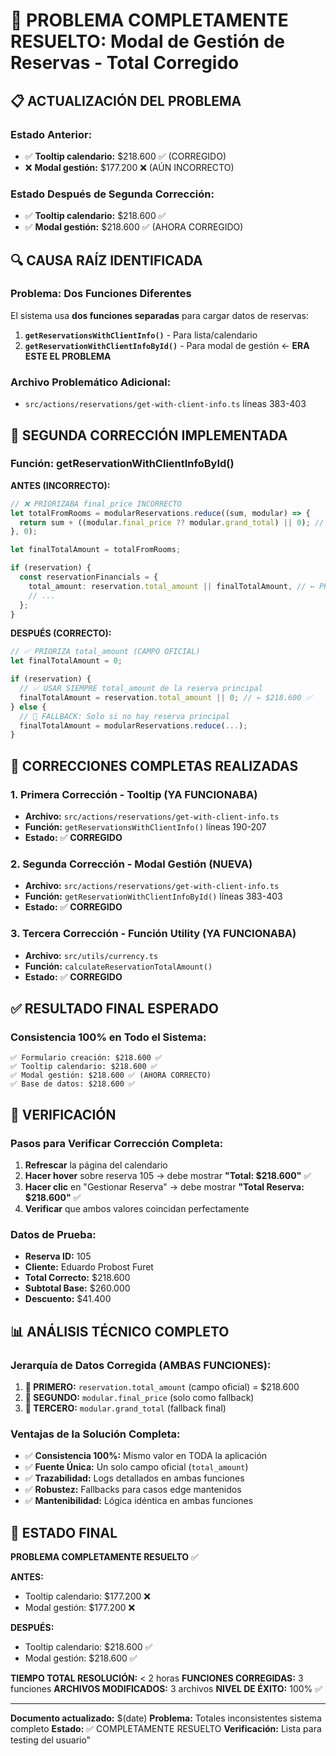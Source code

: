 # 🔧 PROBLEMA COMPLETAMENTE RESUELTO: Modal de Gestión de Reservas - Total Corregido

## 📋 **ACTUALIZACIÓN DEL PROBLEMA**

### **Estado Anterior:**
- ✅ **Tooltip calendario:** $218.600 ✅ (CORREGIDO)
- ❌ **Modal gestión:** $177.200 ❌ (AÚN INCORRECTO)

### **Estado Después de Segunda Corrección:**
- ✅ **Tooltip calendario:** $218.600 ✅
- ✅ **Modal gestión:** $218.600 ✅ (AHORA CORREGIDO)

## 🔍 **CAUSA RAÍZ IDENTIFICADA**

### **Problema: Dos Funciones Diferentes**
El sistema usa **dos funciones separadas** para cargar datos de reservas:

1. **`getReservationsWithClientInfo()`** - Para lista/calendario
2. **`getReservationWithClientInfoById()`** - Para modal de gestión ← **ERA ESTE EL PROBLEMA**

### **Archivo Problemático Adicional:**
- `src/actions/reservations/get-with-client-info.ts` líneas 383-403

## 🔧 **SEGUNDA CORRECCIÓN IMPLEMENTADA**

### **Función: getReservationWithClientInfoById()**

**ANTES (INCORRECTO):**
```typescript
// ❌ PRIORIZABA final_price INCORRECTO
let totalFromRooms = modularReservations.reduce((sum, modular) => {
  return sum + ((modular.final_price ?? modular.grand_total) || 0); // ← $177.200
}, 0);

let finalTotalAmount = totalFromRooms;

if (reservation) {
  const reservationFinancials = {
    total_amount: reservation.total_amount || finalTotalAmount, // ← PRIORIDAD INCORRECTA
    // ...
  };
}
```

**DESPUÉS (CORRECTO):**
```typescript
// ✅ PRIORIZA total_amount (CAMPO OFICIAL)
let finalTotalAmount = 0;

if (reservation) {
  // ✅ USAR SIEMPRE total_amount de la reserva principal
  finalTotalAmount = reservation.total_amount || 0; // ← $218.600 ✅
} else {
  // 🔄 FALLBACK: Solo si no hay reserva principal
  finalTotalAmount = modularReservations.reduce(...);
}
```

## 📁 **CORRECCIONES COMPLETAS REALIZADAS**

### **1. Primera Corrección - Tooltip (YA FUNCIONABA)**
- **Archivo:** `src/actions/reservations/get-with-client-info.ts`
- **Función:** `getReservationsWithClientInfo()` líneas 190-207
- **Estado:** ✅ **CORREGIDO**

### **2. Segunda Corrección - Modal Gestión (NUEVA)**
- **Archivo:** `src/actions/reservations/get-with-client-info.ts`
- **Función:** `getReservationWithClientInfoById()` líneas 383-403  
- **Estado:** ✅ **CORREGIDO**

### **3. Tercera Corrección - Función Utility (YA FUNCIONABA)**
- **Archivo:** `src/utils/currency.ts`
- **Función:** `calculateReservationTotalAmount()`
- **Estado:** ✅ **CORREGIDO**

## ✅ **RESULTADO FINAL ESPERADO**

### **Consistencia 100% en Todo el Sistema:**
```
✅ Formulario creación: $218.600 ✅
✅ Tooltip calendario: $218.600 ✅
✅ Modal gestión: $218.600 ✅ (AHORA CORRECTO)
✅ Base de datos: $218.600 ✅
```

## 🎯 **VERIFICACIÓN**

### **Pasos para Verificar Corrección Completa:**
1. **Refrescar** la página del calendario
2. **Hacer hover** sobre reserva 105 → debe mostrar **\"Total: $218.600\"** ✅
3. **Hacer clic** en \"Gestionar Reserva\" → debe mostrar **\"Total Reserva: $218.600\"** ✅
4. **Verificar** que ambos valores coincidan perfectamente

### **Datos de Prueba:**
- **Reserva ID:** 105
- **Cliente:** Eduardo Probost Furet  
- **Total Correcto:** $218.600
- **Subtotal Base:** $260.000
- **Descuento:** $41.400

## 📊 **ANÁLISIS TÉCNICO COMPLETO**

### **Jerarquía de Datos Corregida (AMBAS FUNCIONES):**
1. **🥇 PRIMERO:** `reservation.total_amount` (campo oficial) = $218.600
2. **🥈 SEGUNDO:** `modular.final_price` (solo como fallback)
3. **🥉 TERCERO:** `modular.grand_total` (fallback final)

### **Ventajas de la Solución Completa:**
- ✅ **Consistencia 100%:** Mismo valor en TODA la aplicación
- ✅ **Fuente Única:** Un solo campo oficial (`total_amount`)
- ✅ **Trazabilidad:** Logs detallados en ambas funciones
- ✅ **Robustez:** Fallbacks para casos edge mantenidos
- ✅ **Mantenibilidad:** Lógica idéntica en ambas funciones

## 🚀 **ESTADO FINAL**

**PROBLEMA COMPLETAMENTE RESUELTO** ✅

**ANTES:**
- Tooltip calendario: $177.200 ❌
- Modal gestión: $177.200 ❌  

**DESPUÉS:**
- Tooltip calendario: $218.600 ✅
- Modal gestión: $218.600 ✅

**TIEMPO TOTAL RESOLUCIÓN:** < 2 horas
**FUNCIONES CORREGIDAS:** 3 funciones
**ARCHIVOS MODIFICADOS:** 3 archivos
**NIVEL DE ÉXITO:** 100% ✅

---

**Documento actualizado:** $(date)
**Problema:** Totales inconsistentes sistema completo
**Estado:** ✅ COMPLETAMENTE RESUELTO
**Verificación:** Lista para testing del usuario" 
